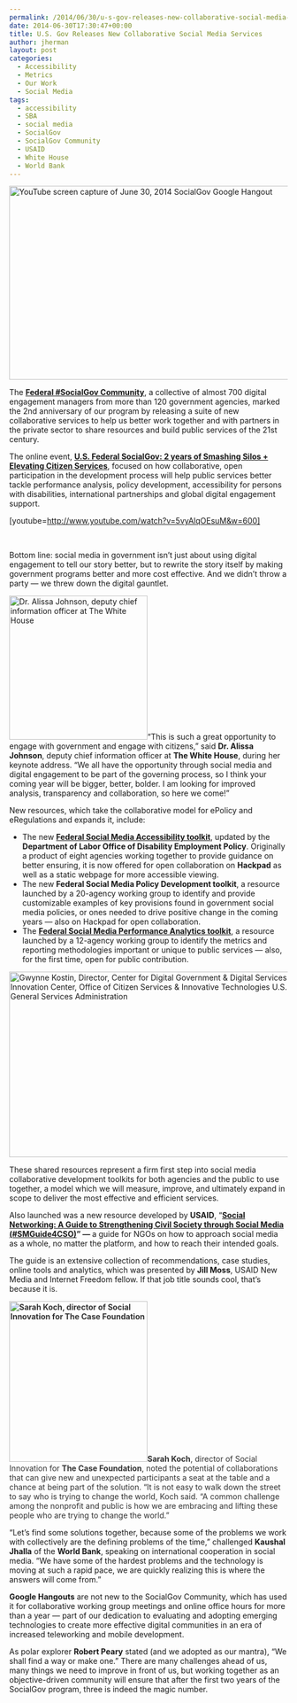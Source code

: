 ```yaml
---
permalink: /2014/06/30/u-s-gov-releases-new-collaborative-social-media-services/
date: 2014-06-30T17:30:47+00:00
title: U.S. Gov Releases New Collaborative Social Media Services
author: jherman
layout: post
categories:
  - Accessibility
  - Metrics
  - Our Work
  - Social Media
tags:
  - accessibility
  - SBA
  - social media
  - SocialGov
  - SocialGov Community
  - USAID
  - White House
  - World Bank
---
```


<img class="aligncenter wp-image-177872 size-full" src="https://s3.amazonaws.com/sitesusa/wp-content/uploads/sites/212/2014/06/600-x-350-June-30th2014-SocialGov-Google-Hangout.jpg" alt="YouTube screen capture of June 30, 2014 SocialGov Google Hangout" width="600" height="350" />

The **[Federal #SocialGov Community](https://www.digitalgov.gov/communities/social-media/)**, a collective of almost 700 digital engagement managers from more than 120 government agencies, marked the 2nd anniversary of our program by releasing a suite of new collaborative services to help us better work together and with partners in the private sector to share resources and build public services of the 21st century.

The online event, **[U.S. Federal SocialGov: 2 years of Smashing Silos + Elevating Citizen Services](https://www.digitalgov.gov/event/u-s-federal-socialgov-2-years-of-smashing-silos-improving-citizens-services-with-social-media/)**, focused on how collaborative, open participation in the development process will help public services better tackle performance analysis, policy development, accessibility for persons with disabilities, international partnerships and global digital engagement support.

[youtube=http://www.youtube.com/watch?v=5vyAlqOEsuM&w=600]

&nbsp;

Bottom line: social media in government isn&#8217;t just about using digital engagement to tell our story better, but to rewrite the story itself by making government programs better and more cost effective. And we didn&#8217;t throw a party &#8212; we threw down the digital gauntlet.

<img class="alignright size-full wp-image-179222" src="https://s3.amazonaws.com/sitesusa/wp-content/uploads/sites/212/2014/07/250-x-260-Dr-Alissa-Johnson-SocialGov-Google-Hangout-June-30-2014-e1404158841928.jpg" alt="Dr. Alissa Johnson, deputy chief information officer at The White House" width="250" height="260" />&#8220;This is such a great opportunity to engage with government and engage with citizens,&#8221; said **Dr. Alissa Johnson**, deputy chief information officer at **The White House**, during her keynote address. &#8220;We all have the opportunity through social media and digital engagement to be part of the governing process, so I think your coming year will be bigger, better, bolder. I am looking for improved analysis, transparency and collaboration, so here we come!&#8221;

New resources, which take the collaborative model for ePolicy and eRegulations and expands it, include:

  * The new **[Federal Social Media Accessibility toolkit](https://www.digitalgov.gov/resources/federal-social-media-accessibility-toolkit-hackpad/)**, updated by the **Department of Labor Office of Disability Employment Policy**. Originally a product of eight agencies working together to provide guidance on better ensuring, it is now offered for open collaboration on **Hackpad** as well as a static webpage for more accessible viewing.
  * The new **Federal Social Media Policy Development toolkit**, a resource launched by a 20-agency working group to identify and provide customizable examples of key provisions found in government social media policies, or ones needed to drive positive change in the coming years &#8212; also on Hackpad for open collaboration.
  * The **[Federal Social Media Performance Analytics toolkit](https://www.digitalgov.gov/resources/federal-social-media-analytics-toolkit-hackpad/)**, a resource launched by a 12-agency working group to identify the metrics and reporting methodologies important or unique to public services &#8212; also, for the first time, open for public contribution.

<img class="aligncenter size-full wp-image-179242" src="https://s3.amazonaws.com/sitesusa/wp-content/uploads/sites/212/2014/07/540-x-335-Gwynne-Kostin-SocialGov-Google-Hangout-June-30-2014-e1404160278689.jpg" alt="Gwynne Kostin, Director, Center for Digital Government & Digital Services Innovation Center, Office of Citizen Services & Innovative Technologies U.S. General Services Administration" width="540" height="335" />

These shared resources represent a firm first step into social media collaborative development toolkits for both agencies and the public to use together, a model which we will measure, improve, and ultimately expand in scope to deliver the most effective and efficient services.

Also launched was a new resource developed by **USAID**, &#8220;<strong style="color: #222222"><a href="http://www.usaid.gov/smguide4cso">Social Networking: A Guide to Strengthening Civil Society through Social Media (#SMGuide4CSO)</a>&#8221; &#8212; </strong>a guide for NGOs on how to approach social media as a whole, no matter the platform, and how to reach their intended goals.

The guide is an extensive collection of recommendations, case studies, online tools and analytics, which was presented by **Jill Moss**, USAID New Media and Internet Freedom fellow. If that job title sounds cool, that&#8217;s because it <span style="color: #333333">is.</span>

<span style="color: #333333"><strong><img class="alignright size-full wp-image-179232" src="https://s3.amazonaws.com/sitesusa/wp-content/uploads/sites/212/2014/07/250-x-290-Sarah-Koch-The-Case-Foundation-SocialGov-Google-Hangout-June-30-2014-e1404159073359.jpg" alt="Sarah Koch, director of Social Innovation for The Case Foundation" width="250" height="290" />Sarah Koch</strong>, director of Social Innovation for <strong>The Case Foundation</strong>, noted the potential of collaborations that can give new and unexpected participants a seat at the table and a chance at being part of the solution. &#8220;It is not easy to walk down the street to say who is trying to change the world, Koch said. &#8220;A common challenge among the nonprofit and public is how we are embracing and lifting these people who are trying to change the world.&#8221; </span>

&#8220;Let&#8217;s find some solutions together, because some of the problems we work with collectively are the defining problems of the time,&#8221; challenged **Kaushal Jhalla** of the **World Bank**, speaking on international cooperation in social media. &#8220;We have some of the hardest problems and the technology is moving at such a rapid pace, we are quickly realizing this is where the answers will come from.&#8221;

**Google Hangouts** are not new to the SocialGov Community, which has used it for collaborative working group meetings and online office hours for more than a year &#8212; part of our dedication to evaluating and adopting emerging technologies to create more effective digital communities in an era of increased teleworking and mobile development.

As polar explorer **Robert Peary** stated (and we adopted as our mantra), &#8220;We shall find a way or make one.&#8221; There are many challenges ahead of us, many things we need to improve in front of us, but working together as an objective-driven community will ensure that after the first two years of the SocialGov program, three is indeed the magic number.